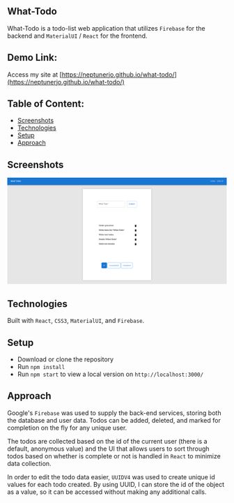 ## What-Todo

What-Todo is a todo-list web application that utilizes `Firebase` for the backend and `MaterialUI` / `React` for the frontend.

## Demo Link:

Access my site at [https://neptunerjo.github.io/what-todo/](https://neptunerjo.github.io/what-todo/)

## Table of Content:

- [Screenshots](#screenshots)
- [Technologies](#technologies)
- [Setup](#setup)
- [Approach](#approach)

## Screenshots

![default user todos](screenshots/home.png)

## Technologies

Built with `React`, `CSS3`, `MaterialUI`, and `Firebase`.

## Setup

- Download or clone the repository
- Run `npm install`
- Run `npm start` to view a local version on `http://localhost:3000/`

## Approach

Google's `Firebase` was used to supply the back-end services, storing both the database and user data.
Todos can be added, deleted, and marked for completion on the fly for any unique user.

The todos are collected based on the id of the current user (there is a default, anonymous value)
and the UI that allows users to sort through todos based on whether is complete or not is handled in `React` to minimize data collection.

In order to edit the todo data easier, `UUIDV4` was used to create unique id values for each todo created. By using UUID, I can store the id of the object as a value, so it can be accessed without making any additional calls.
